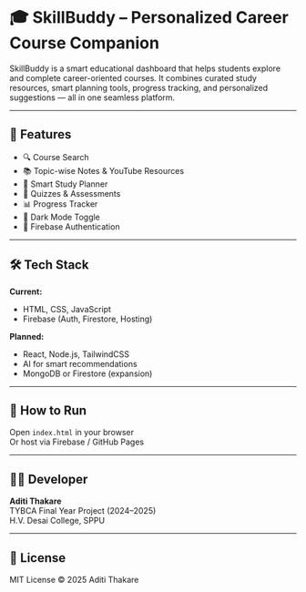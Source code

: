 # 🎓 SkillBuddy – Personalized Career Course Companion

SkillBuddy is a smart educational dashboard that helps students explore and complete career-oriented courses. It combines curated study resources, smart planning tools, progress tracking, and personalized suggestions — all in one seamless platform.

---

## 🚀 Features

- 🔍 Course Search  
- 📚 Topic-wise Notes & YouTube Resources  
- 📅 Smart Study Planner  
- 🧠 Quizzes & Assessments  
- 📊 Progress Tracker  
- 🌙 Dark Mode Toggle  
- 🔐 Firebase Authentication  

---

## 🛠️ Tech Stack

**Current:**
- HTML, CSS, JavaScript  
- Firebase (Auth, Firestore, Hosting)

**Planned:**
- React, Node.js, TailwindCSS  
- AI for smart recommendations  
- MongoDB or Firestore (expansion)

---

## 🧪 How to Run

Open `index.html` in your browser  
Or host via Firebase / GitHub Pages

---

## 👩‍💻 Developer

**Aditi Thakare**  
TYBCA Final Year Project (2024–2025)  
H.V. Desai College, SPPU

---

## 📄 License

MIT License © 2025 Aditi Thakare
